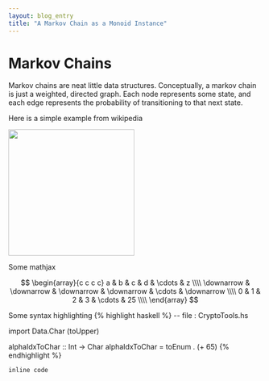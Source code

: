```yaml
---
layout: blog_entry
title: "A Markov Chain as a Monoid Instance"
---
```


# Markov Chains
Markov chains are neat little data structures.  Conceptually, a markov chain
is just a weighted, directed graph.  Each node represents some state, and each
edge represents the probability of transitioning to that next state.

Here is a simple example from wikipedia

<img src="http://upload.wikimedia.org/wikipedia/commons/2/2b/Markovkate_01.svg"
     width="250px" />


Some mathjax

$$
\begin{array}{c c c c}
 a & b & c & d & \cdots & z \\\\
 \downarrow & \downarrow & \downarrow & \downarrow & \cdots & \downarrow \\\\
 0 & 1 & 2 & 3 & \cdots & 25 \\\\
 \end{array}
$$


Some syntax highlighting
{% highlight haskell %}
-- file : CryptoTools.hs

import Data.Char (toUpper)

alphaIdxToChar :: Int -> Char
alphaIdxToChar = toEnum . (+ 65)
{% endhighlight %}

`inline code`
